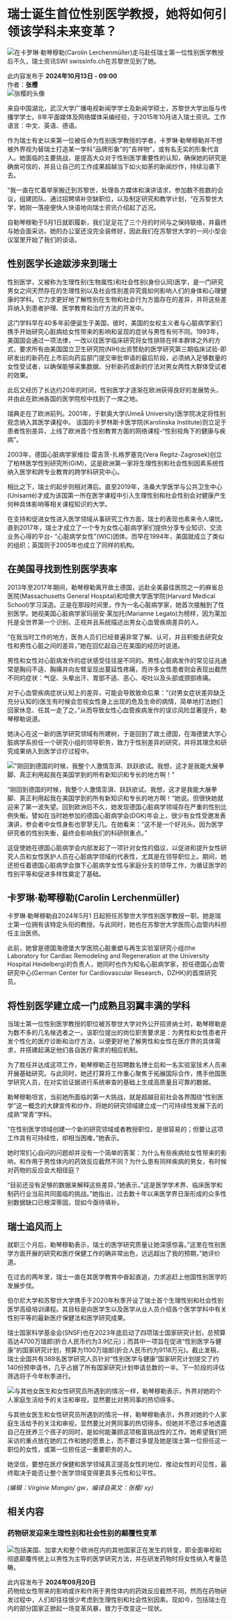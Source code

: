 # 瑞士诞生首位性别医学教授，她将如何引领该学科未来变革？

![在卡罗琳·勒琴穆勒(Carolin Lerchenmüller)走马赴任瑞士第一位性别医学教授后不久，瑞士资讯SWI swissinfo.ch在苏黎世见到了她。](https://www.swissinfo.ch/content/wp-content/uploads/sites/13/2024/07/SWI_CHE_0724_KERN_CAROLIN_LERCHENMUELLER_04_M.jpg?ver=c7f97900)

此内容发布于 **2024年10月13日 - 09:00**  
作者：**张樱**  
![张樱的头像](https://www.swissinfo.ch/content/wp-content/uploads/sites/13/2023/12/ying-zhang-profileImage-42390859.png?ver=8beaa235)

来自中国湖北，武汉大学广播电视新闻学学士及新闻学硕士，苏黎世大学出版与传播学学士。8年平面媒体及网络媒体采编经验，于2015年10月进入瑞士资讯。工作语言：中文、英语、德语。

作为瑞士有史以来第一位被任命为性别医学教授的学者，卡罗琳·勒琴穆勒并不想被外界视为替瑞士打造某一学科“品牌形象”的”吉祥物”，或有名无实的形象代言人。她面临的主要挑战，是提高大众对于性别医学重要性的认知，确保她的研究是确凿可信的，并且让自己的工作成果超越当下如火如荼的新闻炒作，持续沿袭下去。

“我一直在忙着举家搬迁到苏黎世，处理各方媒体和演讲请求，参加数不胜数的会议，组建团队、通过招聘填补空缺职位，以及制定研究和教学计划，“在苏黎世大学，她刚一落座便快人快语地向瑞士资讯介绍起了近况。

自勒琴穆勒于5月1日就职履新，我们足足花了三个月的时间与之保持联络，并最终与她会面采访。她的办公室还没完全装修好，因此我们在苏黎世大学的一间小型会议室里开始了我们的谈话。

## 性别医学长途跋涉来到瑞士

性别医学，又被称为生理性别(生物属性)和社会性别(身份认同)医学，是一门研究男女之间天然存在的生理性别以及社会性别差异究竟如何影响人们的身体和心理健康的学科。它力求更好地了解性别在生物和社会行为方面存在的差异，并将这些差异纳入到患者护理、医学教育和治疗方法的开发中。

这门学科早在40多年前便诞生于美国，彼时，美国的女权主义者与心脏病学家们携手开始研究心脏病给女性带来的影响和呈现的症状与男性有何不同。1993年，美国国会通过一项法律，一改以往医学临床研究将女性排除在样本群体之外的方式，要求所有由美国国立卫生研究院(NIH)出资赞助的医学研究第三期临床试验-即研发出的新药在上市前向药监部门提交审批申请的最后阶段，必须纳入足够数量的女性受试者，以确保能够采集数据、分析新药或新的疗法对男女两性大群体受试者的效果。

此后又经历了长达约20年的时间，性别医学才逐渐在欧洲获得良好的发展势头，并由此在欧洲各国的医学院校中找到了一席之地。

瑞典走在了欧洲前列。2001年，于默奥大学(Umeå University)医学院决定将性别观念纳入其医学课程中。 该国的卡罗林斯卡医学院(Karolinska Institute)则立足于患者性别差异，上线了欧洲首个性别教育方面的网络课程-“性别视角下的健康与疾病”。

2003年，德国心脏病学家维拉·雷吉茨-扎格罗塞克(Vera Regitz-Zagrosek)创立了柏林医学性别研究所(GiM)，这是欧洲第一家将生理性别和社会性别因素系统性纳入医学和跨专业教育的跨学科研究中心。

相比之下，瑞士的起步则相对滞后。直至2019年，洛桑大学医学与公共卫生中心(Unisanté)才成为该国第一所在医学课程中引入生理性别和社会性别会对健康产生何种具体影响等相关课程知识的大学。

在支持和促进女性进入医学领域从事研究工作方面，瑞士的表现也素来令人堪忧。直到2017年，瑞士才成立了一个专为女性心脏病学家们提供分享专业知识、交流业务心得的平台- “心脏病学女性”(WIC)团体。而早在1994年，美国就成立了类似的组织；英国则于2005年也成立了同样的机构。

## 在美国寻找到性别医学表率

2013年至2017年期间，勒琴穆勒离开故土德国，远赴全美最佳医院之一的麻省总医院(Massachusetts General Hospital)和哈佛大学医学院(Harvard Medical School)学习深造。正是在那段时间里，作为一名心脏病学家，她首次接触到了性别医学。她视美国心脏病学家玛丽安·莱加托(Marianne Legato)为榜样，因为莱加托是全世界第一个识别、正视并且系统描述出男女心血管疾病差异的人。

“在我当时工作的地方，医务人员们已经普遍非常了解、认可，并且积极去研究女性和男性心脏之间的差异，”她在回忆起自己在美国的经历时说道。

男性和女性对心脏病发作的症状感受往往是不同的。男性心脏病发作的常见征兆通常是胸闷不适、胸痛并向左臂呈现出蔓延性疼痛，而许多女性患者则会表现出截然不同的症状：气促、头晕出汗、胃部不适、恶心、呕吐以及头部或颈部疼痛。

对于心血管疾病症状认知上的差异，可能会导致致命后果：”(对男女症状差异缺乏充分认知的)医生有时候会忽视女性身上出现的危及生命的病情，简单地打法她们回家休息、任其一走了之，”从而导致女性心血管疾病发作的误诊风险显著提升，勒琴穆勒说道。

她决心在这一新的医学研究领域有所建树，于是回到了故土德国，在海德堡大学心脏病学系担任一个研究小组的领导职务，致力于性别差异的研究，并将其理念和研究成果纳入到医学诊疗过程中。

!["刚回到德国的时候，我整个人激情澎湃、跃跃欲试。我想，这才是我能大展拳脚、真正利用起我在美国学到的所有新知识和专长的地方啊！"](https://www.swissinfo.ch/content/wp-content/uploads/sites/13/2024/07/SWI_CHE_0724_KERN_CAROLIN_LERCHENMUELLER_07_M.jpg?ver=77dd20b0)

“刚回到德国的时候，我整个人激情澎湃、跃跃欲试。我想，这才是我能大展拳脚、真正利用起我在美国学到的所有新知识和专长的地方啊！”她说。但很快她就迎来了第一波失望。回到欧洲后不久，她发现德国心脏病学领域存在严重的性别比例失衡。譬如在当时她参加的德国心脏病学会(DGK)年会上，很少有女性受邀发表演讲，参会者中女性身影也寥寥无几。在她看来：”这不是一个好兆头。因为医学研究者的性别失衡，最终会影响我们的科研侧重点。”

这促使她在德国心脏病学会内部发起了一项针对女性的倡议，以促进和提升女性研究人员和女性医护人员在心脏病学领域的代表性，尤其是在领导职位上。期间，她还担任着德国心脏病学会旗下心脏病学女性与家庭分支的领导工作，为循证医学的性别平等和促进多样性奠定了基础。

## 卡罗琳·勒琴穆勒(Carolin Lerchenmüller) 

卡罗琳·勒琴穆勒自2024年5月1 日起担任苏黎世大学性别医学教授一职。她是瑞士第一位拥有该特定头衔的教授。与此同时，她也在苏黎世大学医院心血管内科担任主治医师。

此前，她曾是德国海德堡大学医院心脏重塑与再生实验室研究小组(the Laboratory for Cardiac Remodeling and Regeneration at the University Hospital Heidelberg)的负责人，她同时也作为知名心脏病学家，担任德国心血管研究中心(German Center for Cardiovascular Research，DZHK)的首席研究员。

## 将性别医学建立成一门成熟且羽翼丰满的学科

当瑞士第一位性别医学教授的职位被苏黎世大学对外公开招贤纳士时，勒琴穆勒是为数不多的几名候选者之一。该职位提出的岗位职责要求是：为男性和女性患者开发个性化的医疗诊断和治疗方法，以便更好地了解男性和女性在医疗界的具体需求，并搭建起满足他们各自医疗需求的相应机制。

为了胜任并达成这项工作，勒琴穆勒正在招聘数名博士后和一名实验室技术人员来开展基础研究。与此同时，她还打算将工作重心聚焦于拓展国际合作，携手他国医学研究人员，在对实验证据进行系统审查的基础上生成高质量且可靠的数据。

勒琴穆勒坦言，当前她所面临的第一大挑战，就是超越目前社会各界围绕“性别医学”这一概念的大肆宣传和炒作，将她的研究领域建立成一门可持续性发展下去的成熟“常青”学科。

“在性别医学领域创建一个新的研究领域或者教授职位，是很容易的；但要让这项工作具有可持续性，却相当困难，”她表示。

她时常扪心自问的问题却并没有一个简单的答案：为什么有些疾病给女性带来的影响，和作用于男性体内的药效反应截然不同？为什么患有同样疾病的男女，有时候对药物的反应会大相径庭？

“目前还没有足够的数据来解释这些差异，”她表示，”这是医学学术界、临床医学和制药行业当前共同面临的挑战。”她指出，过去数十年以来医学界日渐形成的众多性别数据缺口已根深蒂固，现如今亟待填补。

## 瑞士追风而上

就职三个月后，勒琴穆勒表示，瑞士的医学研究质量让她深感惊喜。”这里在性别医学方面开展的研究和医疗保健工作的确非常出色，远远超出了我的预期，”她评价道。

在过去的两年里，瑞士一直在其医学教育中奋起直追，力求追赶上他国性别医学的发展步伐。

伯尔尼大学和苏黎世大学携手于2020年秋季开设了瑞士首个生理性别和社会性别医学高级培训课程。其目标是向医学生以及医学从业人员介绍各个医学学科中有关性别平等的最新医疗保健法和医学研究成果。

瑞士国家科学基金会(SNSF)也在2023年底启动了四项瑞士国家研究计划，总预算高达4700万瑞郎(折合人民币约为3.9亿元)；而其中一项旨在促进“性别医学与健康”的国家研究计划，预算为1100万瑞郎(折合人民币约为9118万元)。截止发稿，瑞士全国共有389名医学研究人员针对“性别医学与健康”国家研究计划提交了约140份预申请书，几乎占据了所有国家研究计划申请总数的一半。下一阶段的评估筛选将于今年秋季进行。

![与其他女医生和女性研究员所遇到的情况一样，勒琴穆勒表示，外界对她的个人家庭生活给予的关注和审视，显然要比对男同事的热切得多。](https://www.swissinfo.ch/content/wp-content/uploads/sites/13/2024/07/SWI_CHE_0724_KERN_CAROLIN_LERCHENMUELLER_03_M.jpg?ver=6bc902c9)

与其他女医生和女性研究员所遇到的情况一样，勒琴穆勒表示，外界对她的个人家庭生活给予的关注和审视，显然要比对男同事的热切得多。但她并不愿过多地透露自己在抚养三个孩子的同时，是如何能兼顾这项极富挑战性的工作。她希望我们把采访的重点放在她的工作和她的愿景上，而不要过多提及她是瑞士第一位担任这一职位的女性，或第一位担任这一重要职务的人。

她坚信，要想在医疗保健和医学领域真正提高女性的地位、推动女性的可见性，最终取决于能否让整个医学领域变得更具多元性和公平性。

_(编辑：Virginie Mangin/ _gw_，编译自英文：张樱/ xy)_

## 相关内容

### 药物研发迎来生理性别和社会性别的颠覆性变革

![包括美国、加拿大和整个欧洲在内的其他国家正在发生的转变，即全面审视和彻底颠覆传统上以男性为主导的医学研究方法，并在研发药物时将女性纳入考量范畴。](https://www.swissinfo.ch/content/wp-content/uploads/sites/13/2024/09/drugdevelopment_sexes_09new.jpg?ver=5e40e02f)

此内容发布于 **2024年09月20日**  
药物给女性带来的影响或许和作用于男性体内的药效反应截然不同，然而在药物研发过程中，人们却往往很少考虑到生理性别和社会性别因素。现如今，包括瑞士在内的部分国家正掀起一场变革风暴，致力于改变这一现状。